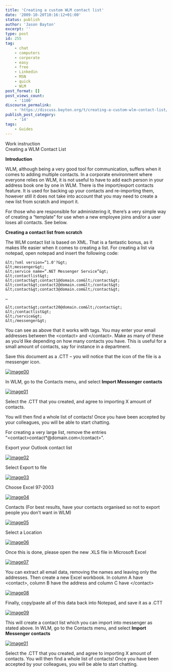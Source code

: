 ```yaml
---
title: 'Creating a custom WLM contact list'
date: '2009-10-20T10:16:12+01:00'
status: publish
author: 'Jason Bayton'
excerpt: ''
type: post
id: 255
tag:
    - chat
    - computers
    - corporate
    - easy
    - free
    - Linkedin
    - MSN
    - quick
    - WLM
post_format: []
post_views_count:
    - '1100'
discourse_permalink:
    - 'https://discuss.bayton.org/t/creating-a-custom-wlm-contact-list/340'
publish_post_category:
    - '14'
tags:
    - Guides
---
```

Work instruction  
Creating a WLM Contact List

**Introduction**

WLM, although being a very good tool for communication, suffers when it comes to adding multiple contacts. In a corporate environment where everyone relies on WLM, it is not useful to have to add each person in your address book one by one in WLM. There is the import/export contacts feature. It is used for backing up your contacts and re-importing them, however still it does not take into account that you may need to create a new list from scratch and import it.

For those who are responsible for administering it, there’s a very simple way of creating a “template” for use when a new employee joins and/or a user loses all contacts. See below.

**Creating a contact list from scratch**

The WLM contact list is based on XML. That is a fantastic bonus, as it makes life easier when it comes to creating a list. For creating a list via notepad, open notepad and insert the following code:

```
&lt;?xml version=”1.0″?&gt;  
&lt;messenger&gt;  
&lt;service name=”.NET Messenger Service”&gt;  
&lt;contactlist&gt;  
&lt;contact&gt;contact1@domain.com&lt;/contact&gt;  
&lt;contact&gt;contact2@domain.com&lt;/contact&gt;  
&lt;contact&gt;contact3@domain.com&lt;/contact&gt;

…

&lt;contact&gt;contact20@domain.com&lt;/contact&gt;  
&lt;/contactlist&gt;  
&lt;/service&gt;  
&lt;/messenger&gt;
```

You can see as above that it works with tags. You may enter your email addresses between the &lt;contact&gt; and &lt;/contact&gt;. Make as many of these as you’d like depending on how many contacts you have. This is useful for a small amount of contacts, say for instance in a department.

Save this document as a .CTT – you will notice that the icon of the file is a messenger icon.

[![image00](https://cdn.bayton.org/uploads/2009/10/image00.png)](/https://cdn.bayton.org/uploads/2009/10/image00.png)

In WLM, go to the Contacts menu, and select **Import Messenger contacts**

[![image01](https://cdn.bayton.org/uploads/2009/10/image01.png)](/https://cdn.bayton.org/uploads/2009/10/image01.png)

Select the .CTT that you created, and agree to importing X amount of contacts.

You will then find a whole list of contacts! Once you have been accepted by your colleagues, you will be able to start chatting.

For creating a very large list, remove the entries “&lt;contact&gt;contact\*@domain.com&lt;/contact&gt;”.

Export your Outlook contact list

[![image02](https://cdn.bayton.org/uploads/2009/10/image02.png)](/https://cdn.bayton.org/uploads/2009/10/image02.png)

Select Export to file

[![image03](https://cdn.bayton.org/uploads/2009/10/image03.png)](/https://cdn.bayton.org/uploads/2009/10/image03.png)

Choose Excel 97-2003

[![image04](https://cdn.bayton.org/uploads/2009/10/image04.png)](/https://cdn.bayton.org/uploads/2009/10/image04.png)

Contacts (For best results, have your contacts organised so not to export people you don’t want in WLM)

[![image05](https://cdn.bayton.org/uploads/2009/10/image05.png)](/https://cdn.bayton.org/uploads/2009/10/image05.png)

Select a Location

[![image06](https://cdn.bayton.org/uploads/2009/10/image06.png)](/https://cdn.bayton.org/uploads/2009/10/image06.png)

Once this is done, please open the new .XLS file in Microsoft Excel

[![image07](https://cdn.bayton.org/uploads/2009/10/image07.png)](/https://cdn.bayton.org/uploads/2009/10/image07.png)

You can extract all email data, removing the names and leaving only the addresses. Then create a new Excel workbook. In column A have &lt;contact&gt;, column B have the address and column C have &lt;/contact&gt;

[![image08](https://cdn.bayton.org/uploads/2009/10/image08.png)](/https://cdn.bayton.org/uploads/2009/10/image08.png)

Finally, copy/paste all of this data back into Notepad, and save it as a .CTT

[![image09](https://cdn.bayton.org/uploads/2009/10/image09.png)](/https://cdn.bayton.org/uploads/2009/10/image09.png)

This will create a contact list which you can import into messenger as stated above. In WLM, go to the Contacts menu, and select **Import Messenger contacts**

[![image01](https://cdn.bayton.org/uploads/2009/10/image01.png)](/https://cdn.bayton.org/uploads/2009/10/image01.png)

Select the .CTT that you created, and agree to importing X amount of contacts. You will then find a whole list of contacts! Once you have been accepted by your colleagues, you will be able to start chatting.